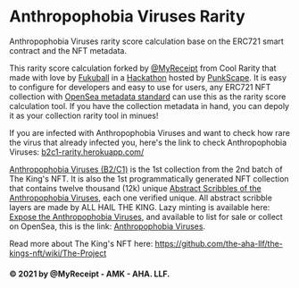 # Anthropophobia Viruses Rarity

Anthropophobia Viruses rarity score calculation base on the ERC721 smart contract and the NFT metadata.

This rarity score calculation forked by [@MyReceipt](https://linktr.ee/myreceipt/) from Cool Rarity that made with love by [Fukuball](https://twitter.com/fukuball) in a [Hackathon](https://github.com/punkscape/01-rarity-analyser-hackathon) hosted by [PunkScape](https://punkscape.xyz/). It is easy to configure for developers and easy to use for users, any ERC721 NFT collection with [OpenSea metadata standard](https://docs.opensea.io/docs/metadata-standards) can use this as the rarity score calculation tool. If you have the collection metadata in hand, you can depoly it as your collection rarity tool in minues!

If you are infected with Anthropophobia Viruses and want to check how rare the virus that already infected you, here's the link to check Anthropophobia Viruses: [b2c1-rarity.herokuapp.com/](https://b2c1-rarity.herokuapp.com/)

[Anthropophobia Viruses (B2/C1)](https://opensea.io/collection/anthropophobia-viruses) is the 1st collection from the 2nd batch of The King's NFT. It is also the 1st programmatically generated NFT collection that contains twelve thousand (12k) unique [Abstract Scribbles of the Anthropophobia Viruses](https://opensea.io/collection/anthropophobia-viruses), each one verified unique. All abstract scribble layers are made by ALL HAIL THE KING. Lazy minting is available here: [Expose the Anthropophobia Viruses](https://b2c1.straight-line.org/), and available to list for sale or collect on OpenSea, this is the link: [Anthropophobia Viruses](https://opensea.io/collection/anthropophobia-viruses).

Read more about The King's NFT here:
https://github.com/the-aha-llf/the-kings-nft/wiki/The-Project

#### © 2021 by @MyReceipt - AMK - AHA. LLF.
